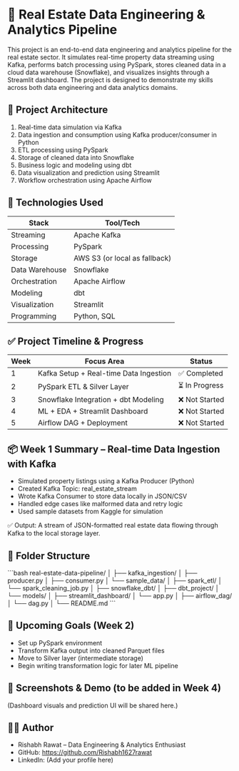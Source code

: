 
# 🏡 Real Estate Data Engineering & Analytics Pipeline

This project is an end-to-end data engineering and analytics pipeline for the real estate sector. It simulates real-time property data streaming using Kafka, performs batch processing using PySpark, stores cleaned data in a cloud data warehouse (Snowflake), and visualizes insights through a Streamlit dashboard. The project is designed to demonstrate my skills across both data engineering and data analytics domains.

## 📌 Project Architecture

1. Real-time data simulation via Kafka
2. Data ingestion and consumption using Kafka producer/consumer in Python
3. ETL processing using PySpark
4. Storage of cleaned data into Snowflake
5. Business logic and modeling using dbt
6. Data visualization and prediction using Streamlit
7. Workflow orchestration using Apache Airflow

## 🧠 Technologies Used

| Stack         | Tool/Tech                         |
|---------------|-----------------------------------|
| Streaming     | Apache Kafka                      |
| Processing    | PySpark                           |
| Storage       | AWS S3 (or local as fallback)     |
| Data Warehouse| Snowflake                         |
| Orchestration | Apache Airflow                    |
| Modeling      | dbt                               |
| Visualization | Streamlit                         |
| Programming   | Python, SQL                       |

## ✅ Project Timeline & Progress

| Week | Focus Area                             | Status       |
|------|----------------------------------------|--------------|
| 1    | Kafka Setup + Real-time Data Ingestion | ✅ Completed |
| 2    | PySpark ETL & Silver Layer             | ⏳ In Progress |
| 3    | Snowflake Integration + dbt Modeling   | ❌ Not Started |
| 4    | ML + EDA + Streamlit Dashboard         | ❌ Not Started |
| 5    | Airflow DAG + Deployment               | ❌ Not Started |

## 📦 Week 1 Summary – Real-time Data Ingestion with Kafka

- Simulated property listings using a Kafka Producer (Python)
- Created Kafka Topic: real_estate_stream
- Wrote Kafka Consumer to store data locally in JSON/CSV
- Handled edge cases like malformed data and retry logic
- Used sample datasets from Kaggle for simulation

✅ Output: A stream of JSON-formatted real estate data flowing through Kafka to the local storage layer.

## 📂 Folder Structure

\`\`\`bash
real-estate-data-pipeline/
│
├── kafka_ingestion/
│   ├── producer.py
│   ├── consumer.py
│   └── sample_data/
│
├── spark_etl/
│   └── spark_cleaning_job.py
│
├── snowflake_dbt/
│   ├── dbt_project/
│   └── models/
│
├── streamlit_dashboard/
│   └── app.py
│
├── airflow_dag/
│   └── dag.py
│
└── README.md
\`\`\`

## 🚀 Upcoming Goals (Week 2)

- Set up PySpark environment
- Transform Kafka output into cleaned Parquet files
- Move to Silver layer (intermediate storage)
- Begin writing transformation logic for later ML pipeline

## 📸 Screenshots & Demo (to be added in Week 4)

(Dashboard visuals and prediction UI will be shared here.)

## 👨‍💻 Author

- Rishabh Rawat – Data Engineering & Analytics Enthusiast  
- GitHub: https://github.com/Rishabh1627rawat  
- LinkedIn: (Add your profile here)
